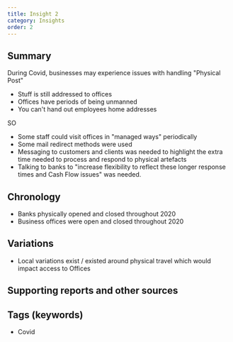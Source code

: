 ```yaml
---
title: Insight 2
category: Insights
order: 2
---
```

## Summary
During Covid, businesses may experience issues with handling "Physical Post"
- Stuff is still addressed to offices
- Offices have periods of being unmanned
- You can't hand out employees home addresses

SO
- Some staff could visit offices in "managed ways" periodically
- Some mail redirect methods were used
- Messaging to customers and clients was needed to highlight the extra time needed to process and respond to physical artefacts
- Talking to banks to "increase flexibility to reflect these longer response times and Cash Flow issues" was needed.


## Chronology
- Banks physically opened and closed throughout 2020
- Business offices were open and closed throughout 2020


## Variations
- Local variations exist / existed around physical travel which would impact access to Offices


## Supporting reports and other sources


## Tags (keywords)
- Covid
